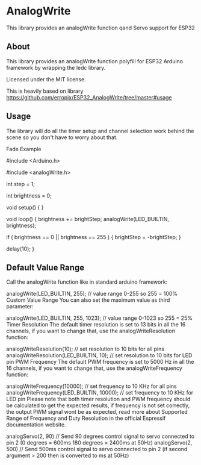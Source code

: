 # AnalogWrite
This library provides an analogWrite function qand Servo support for ESP32

## About
This library provides an analogWrite function polyfill for ESP32 Arduino framework by wrapping the ledc library.

Licensed under the MIT license.

This is heavily based on library https://github.com/erropix/ESP32_AnalogWrite/tree/master#usage

## Usage

The library will do all the timer setup and channel selection work behind the scene so you don't have to worry about that.

Fade Example

#include <Arduino.h>

#include <analogWrite.h>

int step = 1;

int brightness = 0;

void setup() {
}

void loop() {
  brightness += brightStep;
  analogWrite(LED_BUILTIN, brightness);

  if ( brightness == 0 || brightness == 255 ) {
    brightStep = -brightStep;
  }
  
  delay(10);
}

## Default Value Range
Call the analogWrite function like in standard arduino framework:

analogWrite(LED_BUILTIN, 255); // value range 0-255 so 255 = 100%
Custom Value Range
You can also set the maximum value as third parameter:

analogWrite(LED_BUILTIN, 255, 1023); // value range 0-1023 so 255 = 25%
Timer Resolution
The default timer resolution is set to 13 bits in all the 16 channels, if you want to change that, use the analogWriteResolution function:

analogWriteResolution(10); // set resolution to 10 bits for all pins
analogWriteResolution(LED_BUILTIN, 10); // set resolution to 10 bits for LED pin
PWM Frequency
The default PWM frequency is set to 5000 Hz in all the 16 channels, if you want to change that, use the analogWriteFrequency function:

analogWriteFrequency(10000); // set frequency to 10 KHz for all pins
analogWriteFrequency(LED_BUILTIN, 10000); // set frequency to 10 KHz for LED pin
Please note that both timer resolution and PWM frequency should be calculated to get the expected results, if frequency is not set correctly, the output PWM signal wont be as expected, read more about Supported Range of Frequency and Duty Resolution in the official Espressif documentation website.

analogServo(2, 90) // Send 90 degrees control signal to servo connected to pin 2 (0 degrees = 600ms 180 degrees = 2400ms at 50Hz)
analogServo(2, 500) // Send 500ms control signal to servo connected to pin 2 (if second argument > 200 then is converted to ms at 50Hz)

